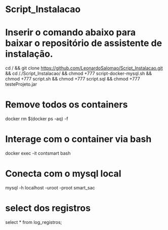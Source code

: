# Script_Instalacao

# Inserir o comando abaixo para baixar o repositório de assistente de instalação.
cd / && git clone https://github.com/LeonardoSalomao/Script_Instalacao.git && cd /./Script_Instalacao/ && chmod +777 script-docker-mysql.sh && chmod +777 script.sh && chmod +777 script.sql && chmod +777 testeProjeto.jar

# Remove todos os containers
docker rm $(docker ps -aq) -f

# Interage com o container via bash
docker exec -it contsmart bash

# Conecta com o mysql local
mysql -h localhost -uroot -proot smart_sac

# select dos registros
select * from log_registros;
